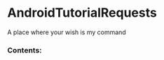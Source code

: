 AndroidTutorialRequests
=======================

A place where your wish is my command

### Contents:
